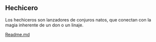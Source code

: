 Hechicero
-
Los hechiceros son lanzadores de conjuros natos, que conectan con la magia inherente de un don o un linaje.

[Readme.md](README.md)
